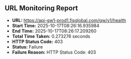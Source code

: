 ## URL Monitoring Report

- **URL:** https://api-gw1-prod1.fisglobal.com/gw/v1/health
- **Start Time:** 2025-10-17T08:26:16.935984
- **End Time:** 2025-10-17T08:26:17.209260
- **Total Time Taken:** 0.273276 seconds
- **HTTP Status Code:** 403
- **Status:** Failure
- **Failure Reason:** HTTP Status Code: 403
